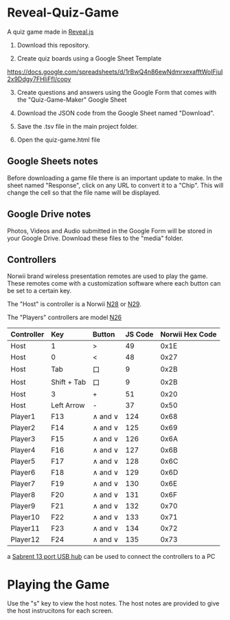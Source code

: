 # Reveal-Quiz-Game
A quiz game made in [Reveal.js](https://revealjs.com/)

1. Download this repository.
   
2. Create quiz boards using a Google Sheet Template

https://docs.google.com/spreadsheets/d/1rBwQ4n86ewNdmrxexafftWoIFiuI2x9Ddgy7FHIiFfI/copy

3. Create questions and answers using the Google Form that comes with the 
"Quiz-Game-Maker" Google Sheet

5. Download the JSON code from the Google Sheet named "Download".

6. Save the .tsv file in the main project folder.

7. Open the quiz-game.html file
   
## Google Sheets notes
Before downloading a game file there is an important update to make. In the sheet named "Response", click on any URL to convert it to a "Chip". This will change the cell so that the file name will be displayed. 

## Google Drive notes
Photos, Videos and Audio submitted in the Google Form will be stored in your Google Drive.  Download these files to the "media" folder. 

## Controllers

Norwii brand wireless presentation remotes are used to play the game.  These remotes come with a customization software where each button can be set to a certain key.  

The "Host" is controller is a Norwii [N28](https://www.amazon.com/dp/B081SY17DC) or [N29](https://www.amazon.com/dp/B07HH4PFNQ).

The "Players" controllers are model [N26](https://www.amazon.com/dp/B01NC2VS6I)

|Controller      |Key      |Button| JS Code| Norwii Hex Code
|:-----|:-----|:-----|:-----|:-----|
|Host      |1      |>|49|   0x1E|
|Host      |0     |<|48|   0x27|
|Host      |Tab      |口| 9|   0x2B|
|Host      | Shift + Tab   |口| 9| 0x2B  |
|Host      |3     |+|51|   0x20|
|Host      |Left Arrow     |-|37|   0x50|
|Player1      |F13      | ∧ and ∨|124| 0x68  |
|Player2      |F14      |∧ and ∨|125|  0x69 |
|Player3      |F15      |∧ and ∨|126|  0x6A |
|Player4      |F16      |∧ and ∨|127|  0x6B |
|Player5      |F17      |∧ and ∨|128|  0x6C |
|Player6      |F18      |∧ and ∨|129|  0x6D |
|Player7      |F19      |∧ and ∨|130|  0x6E |
|Player8      |F20      |∧ and ∨|131|  0x6F |
|Player9      |F21      |∧ and ∨|132|  0x70 |
|Player10      |F22      |∧ and ∨|133|  0x71 |
|Player11      |F23      |∧ and ∨|134|  0x72 |
|Player12      |F24      |∧ and ∨|135|  0x73 |

a [Sabrent 13 port USB hub](https://www.amazon.com/dp/product/B00HL7Z46K/) can be used to connect the controllers to a PC

# Playing the Game
Use the "s" key to view the host notes. The host notes are provided to give the host instrucitons for each screen.  
